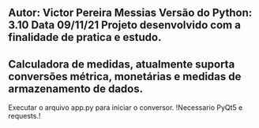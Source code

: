 Autor: Victor Pereira Messias
Versão do Python: 3.10
Data 09/11/21
Projeto desenvolvido com a finalidade de pratica e estudo.
----------------------------------------------------------------
Calculadora de medidas, atualmente suporta conversões métrica, monetárias e medidas de armazenamento de dados.
----------------------------------------------------------------
Executar o arquivo app.py para iniciar o conversor.
!Necessario PyQt5 e requests.!